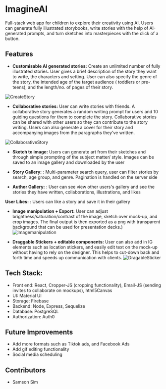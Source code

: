 # ImagineAI



Full-stack web app for children to explore their creativity using AI. Users can generate fully illustrated storybooks, write stories with the help of AI-generated prompts, and turn sketches into masterpieces with the click of a button. 




## Features
 

* **Customisable AI generated stories:** Create an unlimited number of fully illustrated stories. User gives a brief description of the story they want to write, the characters and setting. User can also specify the genre of the story, the intended age of the target audience ( toddlers or pre-teens), and the length/no. of pages of their story.  

 ![CreateStory](https://github.com/samsonsim2/storybook-frontend/assets/106437135/da4cfc67-1a74-4b78-9e5e-29d674ee47be)


* **Collaborative stories:** User can write stories with friends. A collaborative story generates a random writing prompt for users and 10 guiding questions for them to complete the story. Collaborative stories can be shared with other users so they can contribute to the story writing. Users can also generate a cover for their story and accompanying images from the paragraphs they've written.

![CollaborativeStory](https://github.com/samsonsim2/storybook-frontend/assets/106437135/08597465-96f9-4d22-adfe-1012bf311653)

* **Sketch to image:** Users can generate art from their sketches and through simple prompting of the subject matter/ style. Images can be saved to an image gallery and downloaded by the user 
  
  
* **Story Gallery:** : Multi-parameter search query, user can filter stories by search, age group, and genre. Pagination is handled on the server side
  
* **Author Gallery:** : User can see view other users's gallery and see the stories they have written, collaborations, illustrations, and likes
  
 **User Likes:** : Users can like a story and save it in their gallery 
 

* **Image manipulation + Export:** User can adjust brightness/saturation/contrast of the image, sketch over mock-up, and crop images. The final output is then exported as a png with transparent background that can be used for presentation decks.) 
![Imagemanipulation](https://github.com/samsonsim2/mockup-frontend/assets/106437135/82c17bef-71ae-4954-9871-097aeddefbbd)

* **Draggable Stickers + editable components:** User can also add in IG elements such as location stickers, and easily edit text on the mock-up without having to rely on the designer. This helps to cut-down back and forth time and speeds up communication with clients.
![DragableSticker](https://github.com/samsonsim2/mockup-frontend/assets/106437135/2ceb46f8-55af-42d2-a00f-d6a98658bbd6)

## Tech Stack: 
* Front end: React, Cropper-JS (cropping functionality), Email-JS (sending invites to collaborate on mockups), html5Canvas
* UI: Material UI
* Storage: Firebase
* Backend: Node, Express, Sequelize
* Database: PostgreSQL
* Authorization: Auth0

## Future Improvements
* Add more formats such as Tiktok ads, and Facebook Ads
* Add gif editing functionality
* Social media scheduling

## Contributors 
* Samson Sim

